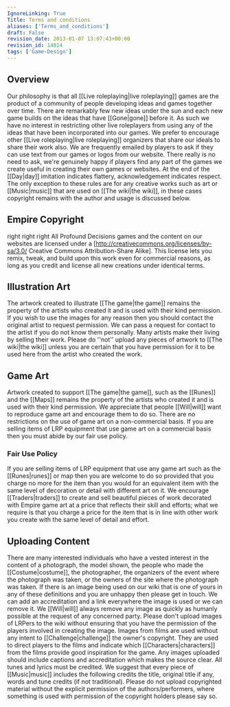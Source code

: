 ```yaml
---
IgnoreLinking: True
Title: Terms and conditions
aliases: ['Terms_and_conditions']
draft: False
revision_date: 2013-01-07 13:07:43+00:00
revision_id: 14814
tags: ['Game-Design']
---
```


## Overview
Our philosophy is that all [[Live roleplaying|live roleplaying]] games are the product of a community of people developing ideas and games together over time. There are remarkably few new ideas under the sun and each new game builds on the ideas that have [[Gone|gone]] before it. As such we have no interest in restricting other live roleplayers from using any of the ideas that have been incorporated into our games. We  prefer to encourage other [[Live roleplaying|live roleplaying]] organizers that share our ideals to share their work also.
We are frequently emailed by players to ask if they can use text from our games or logos from our website. There really is no need to ask, we're genuinely happy if players find any part of the games we create useful in creating their own games or websites. At the end of the [[Day|day]] imitation indicates flattery, acknowledgement indicates respect. The only exception to these rules are for any creative works such as art or [[Music|music]] that are used on [[The wiki|the wiki]], in these cases copyright remains with the author and usage is discussed below.
## Empire Copyright
right
right
right
All Profound Decisions games and the content on our websites are licensed under a [http://creativecommons.org/licenses/by-sa/3.0/ Creative Commons Attribution-Share Alike]. This license lets you remix, tweak, and build upon this work even for commercial reasons, as long as you credit and license all new creations under identical terms.
## Illustration Art
The artwork created to illustrate [[The game|the game]] remains the property of the artists who created it and is used with their kind permission. If you wish to use the images for any reason then you should contact the original artist to request permission. We can pass a request for contact to the artist if you do not know them personally.
Many artists make their living by selling their work. Please do ''not'' upload any pieces of artwork to [[The wiki|the wiki]] unless you are certain that you have permission for it to be used here from the artist who created the work.
## Game Art
Artwork created to support [[The game|the game]], such as the [[Runes]] and the [[Maps]] remains the property of the artists who created it and is used with their kind permission. We appreciate that people [[Will|will]] want to reproduce game art and encourage them to do so. There are no restrictions on the use of game art on a non-commercial basis. If you are selling items of LRP equipment that use game art on a commercial basis then you must abide by our fair use policy.
### Fair Use Policy
If you are selling items of LRP equipment that use any game art such as the [[Runes|runes]] or map then you are welcome to do so provided that you charge no more for the item than you would for an equivalent item with the same level of decoration or detail with different art on it. We encourage [[Traders|traders]] to create and sell beautiful pieces of work decorated with Empire game art at a price that reflects their skill and efforts; what we require is that you charge a price for the item that is in line with other work you create with the same level of detail and effort.
## Uploading Content
There are many interested individuals who have a vested interest in the content of a photograph, the model shown, the people who made the [[Costume|costume]], the photographer, the organizers of the event where the photograph was taken, or the owners of the site where the photograph was taken. If there is an image being used on our wiki that is one of yours in any of these definitions and you are unhappy then please get in touch. We can add an accreditation and a link everywhere the image is used or we can remove it. We [[Will|will]] always remove any image as quickly as humanly possible at the request of any concerned party.
Please don't upload images of LRPers to the wiki without ensuring that you have the permission of the players involved in creating the image.
Images from films are used without any intent to [[Challenge|challenge]] the owner's copyright. They are used to direct players to the films and indicate which [[Characters|characters]] from the films provide good inspiration for the game. Any images uploaded should include captions and accreditation which makes the source clear.
All tunes and lyrics must be credited. We suggest that every piece of [[Music|music]] includes the following credits the title, original title if any,
words and tune credits (if not traditional). Please do not upload copyrighted material without the explicit permission of the authors/performers, where something is used with permission of the copyright holders please say so.